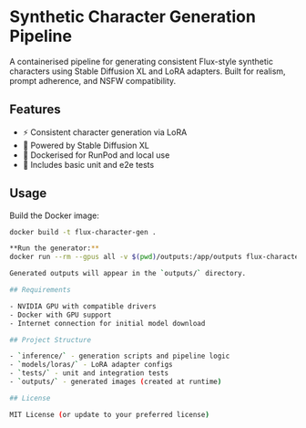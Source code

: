 # Synthetic Character Generation Pipeline

A containerised pipeline for generating consistent Flux-style synthetic characters using Stable Diffusion XL and LoRA adapters. Built for realism, prompt adherence, and NSFW compatibility.

## Features
- ⚡ Consistent character generation via LoRA
- 🧠 Powered by Stable Diffusion XL
- 🐳 Dockerised for RunPod and local use
- 🧪 Includes basic unit and e2e tests

## Usage

Build the Docker image:
```bash
docker build -t flux-character-gen .

**Run the generator:**
docker run --rm --gpus all -v $(pwd)/outputs:/app/outputs flux-character-gen

Generated outputs will appear in the `outputs/` directory.

## Requirements

- NVIDIA GPU with compatible drivers
- Docker with GPU support
- Internet connection for initial model download

## Project Structure

- `inference/` - generation scripts and pipeline logic
- `models/loras/` - LoRA adapter configs
- `tests/` - unit and integration tests
- `outputs/` - generated images (created at runtime)

## License

MIT License (or update to your preferred license)
